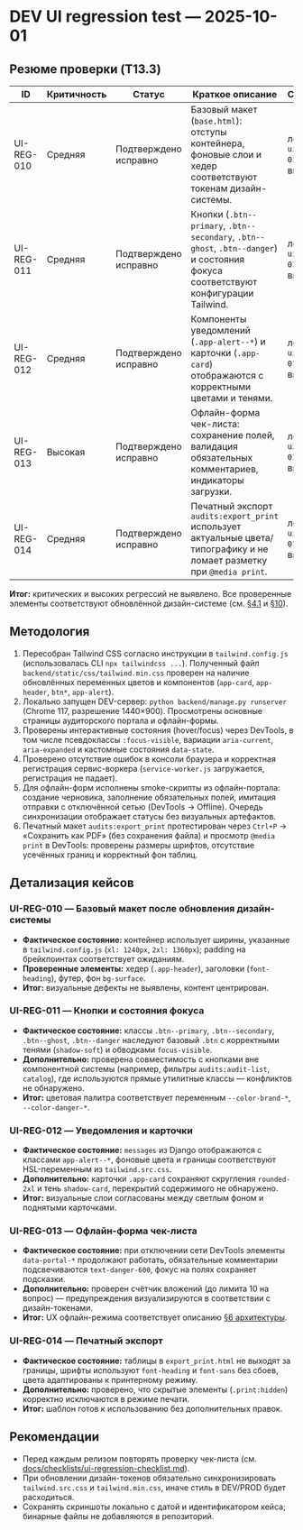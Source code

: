 # DEV UI regression test — 2025-10-01

## Резюме проверки (T13.3)

| ID | Критичность | Статус | Краткое описание | Скриншоты | Страницы |
| --- | --- | --- | --- | --- | --- |
| UI-REG-010 | Средняя | Подтверждено исправно | Базовый макет (`base.html`): отступы контейнера, фоновые слои и хедер соответствуют токенам дизайн-системы. | локально: `ui-reg-010.png` (не выгружен) | `accounts:dashboard`, `audits:audit-list`, `catalog:building-list`, `catalog:elevator-list` |
| UI-REG-011 | Средняя | Подтверждено исправно | Кнопки (`.btn--primary`, `.btn--secondary`, `.btn--ghost`, `.btn--danger`) и состояния фокуса соответствуют конфигурации Tailwind. | локально: `ui-reg-011.png` (не выгружен) | `accounts:login`, `audits:audit-list`, модальные окна офлайн-портала |
| UI-REG-012 | Средняя | Подтверждено исправно | Компоненты уведомлений (`.app-alert--*`) и карточки (`.app-card`) отображаются с корректными цветами и тенями. | локально: `ui-reg-012.png` (не выгружен) | Flash-сообщения Django, панель синхронизации офлайн-портала |
| UI-REG-013 | Высокая | Подтверждено исправно | Офлайн-форма чек-листа: сохранение полей, валидация обязательных комментариев, индикаторы загрузки. | локально: `ui-reg-013.png` (не выгружен) | `audits:offline_object_info`, `audits:offline_checklist` |
| UI-REG-014 | Средняя | Подтверждено исправно | Печатный экспорт `audits:export_print` использует актуальные цвета/типографику и не ломает разметку при `@media print`. | локально: `ui-reg-014.png` (не выгружен) | `audits:export_print` |

**Итог:** критических и высоких регрессий не выявлено. Все проверенные элементы соответствуют обновлённой дизайн-системе (см. [§4.1](../architecture/v1.md#41-%D0%BF%D0%BE%D0%BB%D1%8C%D0%B7%D0%BE%D0%B2%D0%B0%D1%82%D0%B5%D0%BB%D1%8C%D1%81%D0%BA%D0%B8%D0%B9-%D1%81%D0%BB%D0%BE%D0%B9) и [§10](../architecture/v1.md#10-%D1%82%D0%B5%D1%81%D1%82%D0%B8%D1%80%D0%BE%D0%B2%D0%B0%D0%BD%D0%B8%D0%B5-%D0%B8-%D0%BA%D0%BE%D0%BD%D1%82%D1%80%D0%BE%D0%BB%D1%8C-%D0%BA%D0%B0%D1%87%D0%B5%D1%81%D1%82%D0%B2%D0%B0)).

## Методология

1. Пересобран Tailwind CSS согласно инструкции в `tailwind.config.js` (использовалась CLI `npx tailwindcss ...`). Полученный файл `backend/static/css/tailwind.min.css` проверен на наличие обновлённых переменных цветов и компонентов (`app-card`, `app-header`, `btn*`, `app-alert`).
2. Локально запущен DEV-сервер: `python backend/manage.py runserver` (Chrome 117, разрешение 1440×900). Просмотрены основные страницы аудиторского портала и офлайн-формы.
3. Проверены интерактивные состояния (hover/focus) через DevTools, в том числе псевдоклассы `:focus-visible`, вариации `aria-current`, `aria-expanded` и кастомные состояния `data-state`.
4. Проверено отсутствие ошибок в консоли браузера и корректная регистрация сервис-воркера (`service-worker.js` загружается, регистрация не падает).
5. Для офлайн-форм исполнены smoke-скрипты из офлайн-портала: создание черновика, заполнение обязательных полей, имитация отправки с отключённой сетью (DevTools → Offline). Очередь синхронизации отображает статусы без визуальных артефактов.
6. Печатный макет `audits:export_print` протестирован через `Ctrl+P` → «Сохранить как PDF» (без сохранения файла) и просмотр `@media print` в DevTools: проверены размеры шрифтов, отсутствие усечённых границ и корректный фон таблиц.

## Детализация кейсов

### UI-REG-010 — Базовый макет после обновления дизайн-системы
- **Фактическое состояние:** контейнер использует ширины, указанные в `tailwind.config.js` (`xl: 1240px`, `2xl: 1360px`); padding на брейкпоинтах соответствует ожиданиям.
- **Проверенные элементы:** хедер (`.app-header`), заголовки (`font-heading`), футер, фон `bg-surface`.
- **Итог:** визуальные дефекты не выявлены, контент центрирован.

### UI-REG-011 — Кнопки и состояния фокуса
- **Фактическое состояние:** классы `.btn--primary`, `.btn--secondary`, `.btn--ghost`, `.btn--danger` наследуют базовый `.btn` с корректными тенями (`shadow-soft`) и обводками `focus-visible`.
- **Дополнительно:** проверена совместимость с кнопками вне компонентной системы (например, фильтры `audits:audit-list`, `catalog`), где используются прямые утилитные классы — конфликтов не обнаружено.
- **Итог:** цветовая палитра соответствует переменным `--color-brand-*`, `--color-danger-*`.

### UI-REG-012 — Уведомления и карточки
- **Фактическое состояние:** `messages` из Django отображаются с классами `app-alert--*`, фоновые цвета и границы соответствуют HSL-переменным из `tailwind.src.css`.
- **Дополнительно:** карточки `.app-card` сохраняют скругления `rounded-2xl` и тень `shadow-card`, перекрытий содержимого не обнаружено.
- **Итог:** визуальные слои согласованы между светлым фоном и поднятыми карточками.

### UI-REG-013 — Офлайн-форма чек-листа
- **Фактическое состояние:** при отключении сети DevTools элементы `data-portal-*` продолжают работать, обязательные комментарии подсвечиваются `text-danger-600`, фокус на полях сохраняет подсказки.
- **Дополнительно:** проверен счётчик вложений (до лимита 10 на вопрос) — предупреждения визуализируются в соответствии с дизайн-токенами.
- **Итог:** UX офлайн-режима соответствует описанию [§6 архитектуры](../architecture/v1.md#6-%D0%BE%D1%84%D0%BB%D0%B0%D0%B9%D0%BD-%D1%80%D0%B5%D0%B6%D0%B8%D0%BC-%D0%B8-%D1%81%D0%B8%D0%BD%D1%85%D1%80%D0%BE%D0%BD%D0%B8%D0%B7%D0%B0%D1%86%D0%B8%D1%8F).

### UI-REG-014 — Печатный экспорт
- **Фактическое состояние:** таблицы в `export_print.html` не выходят за границы, шрифты используют `font-heading` и `font-sans` без сбоев, цвета адаптированы к принтерному режиму.
- **Дополнительно:** проверено, что скрытые элементы (`.print:hidden`) корректно исключаются в режиме печати.
- **Итог:** шаблон готов к использованию без дополнительных правок.

## Рекомендации

- Перед каждым релизом повторять проверку чек-листа (см. [docs/checklists/ui-regression-checklist.md](../checklists/ui-regression-checklist.md)).
- При обновлении дизайн-токенов обязательно синхронизировать `tailwind.src.css` и `tailwind.min.css`, иначе стиль в DEV/PROD будет расходиться.
- Сохранять скриншоты локально с датой и идентификатором кейса; бинарные файлы не добавляются в репозиторий.
